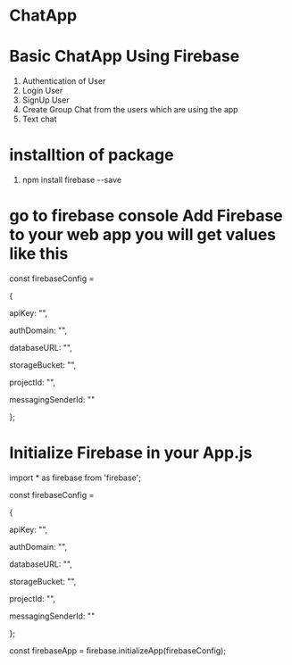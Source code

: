 # ChatApp
# Basic ChatApp Using Firebase

1. Authentication of User
2. Login User
3. SignUp User
4. Create Group Chat from the users which are using the app
5. Text chat

# installtion of package
1. npm install firebase --save

# go to firebase console  Add Firebase to your web app  you will get values like this

const firebaseConfig = 

{

  apiKey: "<your-api-key>",

  authDomain: "<your-auth-domain>",

  databaseURL: "<your-database-url>",

  storageBucket: "<your-storage-bucket>",

  projectId: "<your-Project-Id>",

  messagingSenderId: "<your-messagingSenderId>"

};

# Initialize Firebase in your App.js
import * as firebase from 'firebase';

const firebaseConfig = 

{

  apiKey: "<your-api-key>",

  authDomain: "<your-auth-domain>",

  databaseURL: "<your-database-url>",

  storageBucket: "<your-storage-bucket>",

  projectId: "<your-Project-Id>",

  messagingSenderId: "<your-messagingSenderId>"

};

const firebaseApp = firebase.initializeApp(firebaseConfig);

